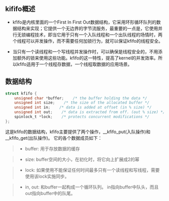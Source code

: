 ## kififo概述
* kfifo是内核里面的一个First In First Out数据结构，它采用环形循环队列的数据结构来实现；它提供一个无边界的字节流服务，最重要的一点是，它使用并行无锁编程技术，即当它用于只有一个入队线程和一个出队线程的场情时，两个线程可以并发操作，而不需要任何加锁行为，就可以保证kfifo的线程安全。 

* 当只有一个读线程和一个写线程并发操作时，可以确保是线程安全的，不用添加额外的锁来使用这些功能。kfifo的这一特性，提高了kernel的并发效率。所以kfifo适用于一个线程存数据，一个线程取数据的应用场景。

## 数据结构
```c
struct kfifo {
    unsigned char *buffer;    /* the buffer holding the data */
    unsigned int size;    /* the size of the allocated buffer */
    unsigned int in;    /* data is added at offset (in % size) */
    unsigned int out;    /* data is extracted from off. (out % size) */
    spinlock_t *lock;    /* protects concurrent modifications */
};
```
这是kfifo的数据结构，kfifo主要提供了两个操作，__kfifo_put(入队操作)和__kfifo_get(出队操作)。 它的各个数据成员如下：

>* buffer: 用于存放数据的缓存

>* size: buffer空间的大小，在初化时，将它向上扩展成2的幂

>* lock: 如果使用不能保证任何时间最多只有一个读线程和写线程，需要使用该lock实施同步。

>* in, out: 和buffer一起构成一个循环队列。 in指向buffer中队头，而且out指向buffer中的队尾。